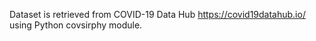 Dataset is retrieved from COVID-19 Data Hub https://covid19datahub.io/ using Python covsirphy module.
